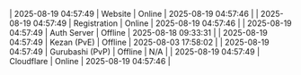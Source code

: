 | 2025-08-19 04:57:49 | Website | Online | 2025-08-19 04:57:46 |
| 2025-08-19 04:57:49 | Registration | Online | 2025-08-19 04:57:46 |
| 2025-08-19 04:57:49 | Auth Server | Offline | 2025-08-18 09:33:31 |
| 2025-08-19 04:57:49 | Kezan (PvE) | Offline | 2025-08-03 17:58:02 |
| 2025-08-19 04:57:49 | Gurubashi (PvP) | Offline | N/A |
| 2025-08-19 04:57:49 | Cloudflare | Online | 2025-08-19 04:57:46 |
